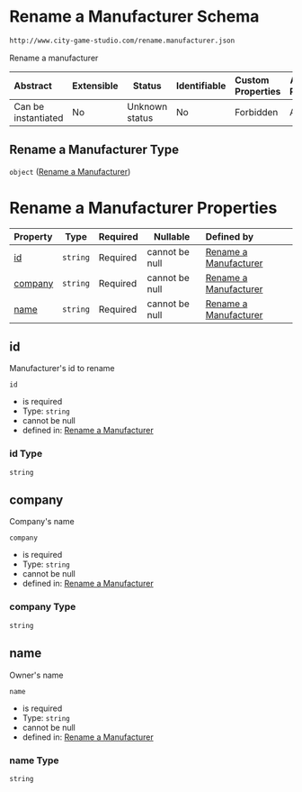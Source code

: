 # Rename a Manufacturer Schema

```txt
http://www.city-game-studio.com/rename.manufacturer.json
```

Rename a manufacturer


| Abstract            | Extensible | Status         | Identifiable | Custom Properties | Additional Properties | Access Restrictions | Defined In                                                                                       |
| :------------------ | ---------- | -------------- | ------------ | :---------------- | --------------------- | ------------------- | ------------------------------------------------------------------------------------------------ |
| Can be instantiated | No         | Unknown status | No           | Forbidden         | Allowed               | none                | [rename-manufacturer.schema.json](../out/rename-manufacturer.schema.json "open original schema") |

## Rename a Manufacturer Type

`object` ([Rename a Manufacturer](rename-manufacturer.md))

# Rename a Manufacturer Properties

| Property            | Type     | Required | Nullable       | Defined by                                                                                                                                             |
| :------------------ | -------- | -------- | -------------- | :----------------------------------------------------------------------------------------------------------------------------------------------------- |
| [id](#id)           | `string` | Required | cannot be null | [Rename a Manufacturer](rename-manufacturer-properties-id.md "http&#x3A;//www.city-game-studio.com/rename.manufacturer.json#/properties/id")           |
| [company](#company) | `string` | Required | cannot be null | [Rename a Manufacturer](rename-manufacturer-properties-company.md "http&#x3A;//www.city-game-studio.com/rename.manufacturer.json#/properties/company") |
| [name](#name)       | `string` | Required | cannot be null | [Rename a Manufacturer](rename-manufacturer-properties-name.md "http&#x3A;//www.city-game-studio.com/rename.manufacturer.json#/properties/name")       |

## id

Manufacturer's id to rename


`id`

-   is required
-   Type: `string`
-   cannot be null
-   defined in: [Rename a Manufacturer](rename-manufacturer-properties-id.md "http&#x3A;//www.city-game-studio.com/rename.manufacturer.json#/properties/id")

### id Type

`string`

## company

Company's name


`company`

-   is required
-   Type: `string`
-   cannot be null
-   defined in: [Rename a Manufacturer](rename-manufacturer-properties-company.md "http&#x3A;//www.city-game-studio.com/rename.manufacturer.json#/properties/company")

### company Type

`string`

## name

Owner's name


`name`

-   is required
-   Type: `string`
-   cannot be null
-   defined in: [Rename a Manufacturer](rename-manufacturer-properties-name.md "http&#x3A;//www.city-game-studio.com/rename.manufacturer.json#/properties/name")

### name Type

`string`
